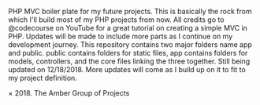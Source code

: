 <p>
PHP MVC boiler plate for my future projects. This is basically the rock from which I'll build most of my PHP projects from now. All credits go to @codecourse on YouTube for a great tutorial on creating a simple MVC in PHP. Updates will be made to include more parts as I continue on my development journey. This repository contains two major folders name app and public. public contains folders for static files, app contains folders for models, controllers, and the core files linking the three together. Still being updated on 12/18/2018. More updates will come as I build up on it to fit to my project definition.<br>
</p>

&times; 2018. The Amber Group of Projects
